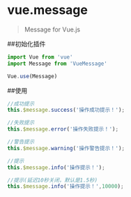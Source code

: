 # vue.message
> Message for Vue.js

##初始化插件
```javascript
import Vue from 'vue'
import Message from 'VueMessage'

Vue.use(Message)
```

##使用
```javascript
//成功提示
this.$message.success('操作成功提示！');

//失败提示
this.$message.error('操作失败提示！');

//警告提示
this.$message.warning('操作警告提示！');

//提示
this.$message.info('操作提示！');

//提示(延迟10秒关闭，默认是1.5秒)
this.$message.info('操作提示！',10000);
```